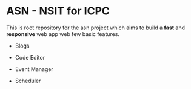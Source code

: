 # ASN - NSIT for ICPC

This is root repository for the asn project which aims to build
a **fast** and **responsive** web app web few basic features.

* Blogs

* Code Editor

* Event Manager

* Scheduler   